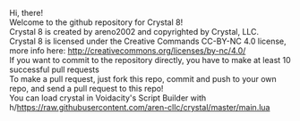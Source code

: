 Hi, there!  
Welcome to the github repository for Crystal 8!  
Crystal 8 is created by areno2002 and copyrighted by Crystal, LLC.  
Crystal 8 is licensed under the Creative Commands CC-BY-NC 4.0 license, more info here: http://creativecommons.org/licenses/by-nc/4.0/  
If you want to commit to the repository directly, you have to make at least 10 successful pull requests  
To make a pull request, just fork this repo, commit and push to your own repo, and send a pull request to this repo!  
You can load crystal in Voidacity's Script Builder with h/https://raw.githubusercontent.com/aren-cllc/crystal/master/main.lua
